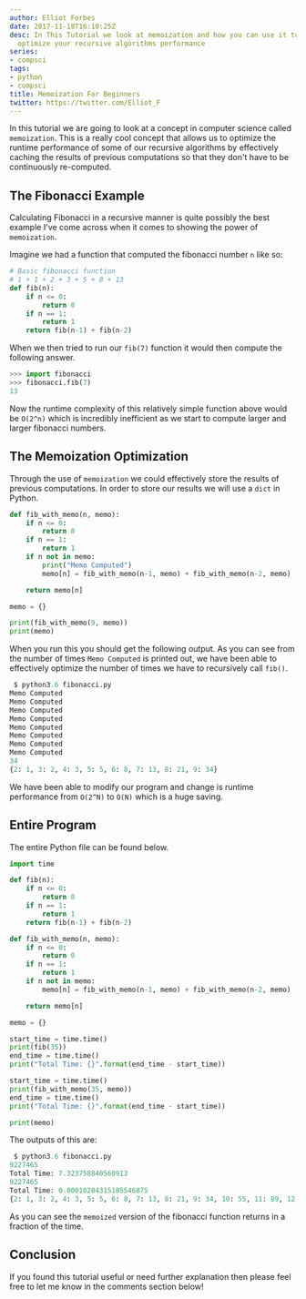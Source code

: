 ```yaml
---
author: Elliot Forbes
date: 2017-11-18T16:10:25Z
desc: In This Tutorial we look at memoization and how you can use it to effectively
  optimize your recursive algorithms performance
series:
- compsci
tags:
- python
- compsci
title: Memoization For Beginners
twitter: https://twitter.com/Elliot_F
---
```


In this tutorial we are going to look at a concept in computer science called `memoization`. This is a really cool concept that allows us to optimize the runtime performance of some of our recursive algorithms by effectively caching the results of previous computations so that they don't have to be continuously re-computed. 

## The Fibonacci Example

Calculating Fibonacci in a recursive manner is quite possibly the best example I've come across when it comes to showing the power of `memoization`.  

Imagine we had a function that computed the fibonacci number `n` like so:

```py
# Basic fibonacci function
# 1 + 1 + 2 + 3 + 5 + 8 + 13
def fib(n):
    if n <= 0:
        return 0
    if n == 1:
        return 1
    return fib(n-1) + fib(n-2)
```

When we then tried to run our `fib(7)` function it would then compute the following answer.

```py
>>> import fibonacci
>>> fibonacci.fib(7)
13
```

Now the runtime complexity of this relatively simple function above would be `O(2^n)` which is incredibly inefficient as we start to compute larger and larger fibonacci numbers.

## The Memoization Optimization

Through the use of `memoization` we could effectively store the results of previous computations. In order to store our results we will use a `dict` in Python.

```py
def fib_with_memo(n, memo):
    if n <= 0:
        return 0
    if n == 1:
        return 1
    if n not in memo: 
        print("Memo Computed")
        memo[n] = fib_with_memo(n-1, memo) + fib_with_memo(n-2, memo)

    return memo[n]

memo = {}

print(fib_with_memo(9, memo))
print(memo)
```  

When you run this you should get the following output. As you can see from the number of times `Memo Computed` is printed out, we have been able to effectively optimize the number of times we have to recursively call `fib()`. 

```py
 $ python3.6 fibonacci.py
Memo Computed
Memo Computed
Memo Computed
Memo Computed
Memo Computed
Memo Computed
Memo Computed
Memo Computed
34
{2: 1, 3: 2, 4: 3, 5: 5, 6: 8, 7: 13, 8: 21, 9: 34}
```

We have been able to modify our program and change is runtime performance from `O(2^N)` to `O(N)` which is a huge saving.

## Entire Program

The entire Python file can be found below. 

```py
import time

def fib(n):
    if n <= 0:
        return 0
    if n == 1:
        return 1
    return fib(n-1) + fib(n-2)

def fib_with_memo(n, memo):
    if n <= 0:
        return 0
    if n == 1:
        return 1
    if n not in memo: 
        memo[n] = fib_with_memo(n-1, memo) + fib_with_memo(n-2, memo)

    return memo[n]

memo = {}

start_time = time.time()
print(fib(35))
end_time = time.time()
print("Total Time: {}".format(end_time - start_time))

start_time = time.time()
print(fib_with_memo(35, memo))
end_time = time.time()
print("Total Time: {}".format(end_time - start_time))

print(memo)
```

The outputs of this are:

```py
 $ python3.6 fibonacci.py
9227465
Total Time: 7.323758840560913
9227465
Total Time: 0.00010204315185546875
{2: 1, 3: 2, 4: 3, 5: 5, 6: 8, 7: 13, 8: 21, 9: 34, 10: 55, 11: 89, 12: 144, 13: 233, 14: 377, 15: 610, 16: 987, 17: 1597, 18: 2584, 19: 4181, 20: 6765, 21: 10946, 22: 17711, 23: 28657, 24: 46368, 25: 75025,26: 121393, 27: 196418, 28: 317811, 29: 514229, 30: 832040, 31: 1346269, 32: 2178309, 33: 3524578, 34: 5702887, 35: 9227465}
```

As you can see the `memoized` version of the fibonacci function returns in a fraction of the time. 

## Conclusion

If you found this tutorial useful or need further explanation then please feel free to let me know in the comments section below!